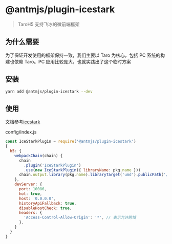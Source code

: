 # @antmjs/plugin-icestark

> TaroH5 支持飞冰的微前端框架

## 为什么需要

为了保证开发使用的框架保持一致，我们主要以 Taro 为核心，包括 PC 系统的构建也依赖 Taro。PC 应用比较庞大，也就实践出了这个临时方案

## 安装

```bash
yarn add @antmjs/plugin-icestark --dev
```

## 使用

文档参考[icestark](https://micro-frontends.ice.work/docs/guide)

config/index.js

```javascript
const IceStarkPlugin = require('@antmjs/plugin-icestark')
{
  h5: {
    webpackChain(chain) {
      chain
        .plugin('IceStarkPlugin')
        .use(new IceStarkPlugin({ libraryName: pkg.name }))
      chain.output.library(pkg.name).libraryTarget('umd').publicPath('//localhost:10086/')
    },
    devServer: {
      port: 10086,
      hot: true,
      host: '0.0.0.0',
      historyApiFallback: true,
      disableHostCheck: true,
      headers: {
        'Access-Control-Allow-Origin': '*', // 表示允许跨域
      },
    }
  }
}

```
